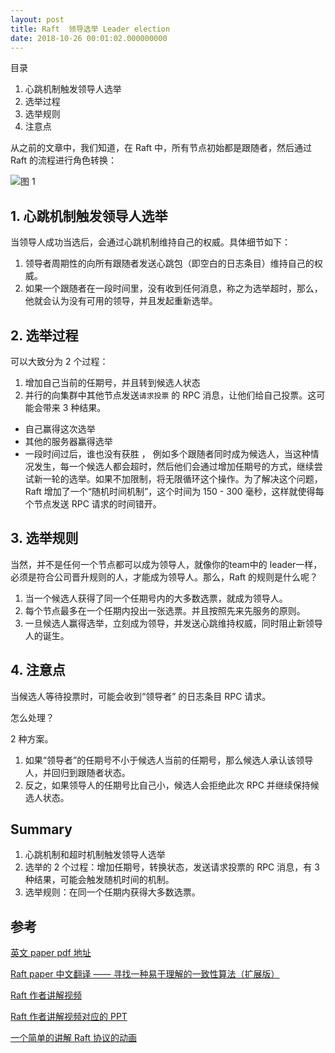 ```yaml
---
layout: post
title: Raft  领导选举 Leader election
date: 2018-10-26 00:01:02.000000000
---
```

目录
1. 心跳机制触发领导人选举
2. 选举过程
3. 选举规则
4. 注意点

从之前的文章中，我们知道，在 Raft 中，所有节点初始都是跟随者，然后通过 Raft 的流程进行角色转换：

![图 1 ](https://upload-images.jianshu.io/upload_images/4236553-3a3807aa671bce4f.png?imageMogr2/auto-orient/strip%7CimageView2/2/w/1240)




## 1. 心跳机制触发领导人选举

当领导人成功当选后，会通过心跳机制维持自己的权威。具体细节如下：
1. 领导者周期性的向所有跟随者发送心跳包（即空白的日志条目）维持自己的权威。
2. 如果一个跟随者在一段时间里，没有收到任何消息，称之为选举超时，那么，他就会认为没有可用的领导，并且发起重新选举。



## 2. 选举过程

可以大致分为 2 个过程：
1. 增加自己当前的任期号，并且转到候选人状态
2. 并行的向集群中其他节点发送`请求投票` 的 RPC 消息，让他们给自己投票。这可能会带来 3 种结果。

* 自己赢得这次选举
* 其他的服务器赢得选举
* 一段时间过后，谁也没有获胜 ， 例如多个跟随者同时成为候选人，当这种情况发生，每一个候选人都会超时，然后他们会通过增加任期号的方式，继续尝试新一轮的选举。如果不加限制，将无限循环这个操作。为了解决这个问题，Raft 增加了一个“随机时间机制”，这个时间为 150 - 300 毫秒，这样就使得每个节点发送 RPC 请求的时间错开。


## 3. 选举规则
当然，并不是任何一个节点都可以成为领导人，就像你的team中的 leader一样，必须是符合公司晋升规则的人，才能成为领导人。那么，Raft 的规则是什么呢？

1. 当一个候选人获得了同一个任期号内的大多数选票，就成为领导人。
2. 每个节点最多在一个任期内投出一张选票。并且按照先来先服务的原则。
3. 一旦候选人赢得选举，立刻成为领导，并发送心跳维持权威，同时阻止新领导人的诞生。


## 4. 注意点

当候选人等待投票时，可能会收到“领导者” 的日志条目 RPC 请求。

怎么处理？

2 种方案。

1. 如果“领导者”的任期号不小于候选人当前的任期号，那么候选人承认该领导人，并回归到跟随者状态。
2. 反之，如果领导人的任期号比自己小，候选人会拒绝此次 RPC 并继续保持候选人状态。

## Summary

1. 心跳机制和超时机制触发领导人选举
2. 选举的 2 个过程：增加任期号，转换状态，发送请求投票的 RPC 消息，有 3 种结果，可能会触发随机时间的机制。
3. 选举规则：在同一个任期内获得大多数选票。




## 参考 
[英文 paper  pdf 地址](https://ramcloud.atlassian.net/wiki/download/attachments/6586375/raft.pdf)

[Raft paper 中文翻译 —— 寻找一种易于理解的一致性算法（扩展版）](https://github.com/maemual/raft-zh_cn/blob/master/raft-zh_cn.md)

[Raft 作者讲解视频](https://www.youtube.com/watch?v=YbZ3zDzDnrw&feature=youtu.be)

[Raft 作者讲解视频对应的 PPT](http://www2.cs.uh.edu/~paris/6360/PowerPoint/Raft.ppt)

[一个简单的讲解 Raft 协议的动画](http://thesecretlivesofdata.com/raft/)










